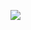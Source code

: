 ![](http://www.plantuml.com/plantuml/proxy?cache=no&src=https://raw.githubusercontent.com/OS-IS/ai201-belobrov/refs/heads/laboratory-work-2/Laboratory-work-2/UML-Deployment.puml)
